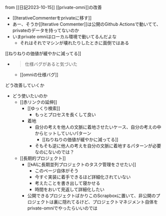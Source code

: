 
from [[日記2023-10-15]]
[[private-omni]]の改善
- [[IterativeCommenterをprivateに移す]]
- あー、そうか[[Iterative Commenter]]は公開のGithub Actionsで動いてて、privateのデータを持ってないのか
- いまprivate omniはローカル環境で動いてるんだよな
    - それはそれでマシンが壊れたりしたときに面倒ではある

[[ねりねりの価値が緩やかに減ってる]]
- > 仕様バグがあると気づいた
    - [[omniの仕様バグ]]

どう改善していくか
- どう使いたいのか
    - [[赤リンクの延伸]]
        - [[ゆっくり検索]]
            - もっとプロセスを長くして良い
        - 着地
            - 自分の考えを他人の文脈に着地させたいケース、自分の考えの中からヒットしていいパターン
                - [[ねりねりの価値が緩やかに減ってる]]
            - そもそも逆に他人の考えを自分の文脈に着地するパターンが必要なのにないのでは？
    - [[長期的プロジェクト]]
        - [[🌀AIに長期並列プロジェクトのタスク管理をさせたい]]
            - このページ自体がそう
            - 今すぐ実装に着手できるほど詳細化されていない
            - 考えたことを書き出して寝かせる
            - 時間をおいて見返して詳細化したい
        - 公開できるプロジェクトばかりこのScrapboxに置いて、非公開のプロジェクトは裏に隠れてるけど、プロジェクトマネジメント自体をprivate-omniでやったらいいのでは
